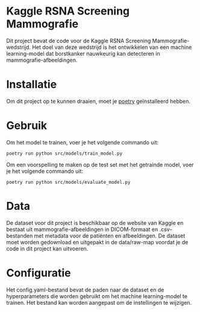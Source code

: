 # Kaggle RSNA Screening Mammografie
Dit project bevat de code voor de Kaggle RSNA Screening Mammografie-wedstrijd. Het doel van deze wedstrijd is het ontwikkelen van een machine learning-model dat borstkanker nauwkeurig kan detecteren in mammografie-afbeeldingen.


# Installatie

Om dit project op te kunnen draaien, moet je [poetry](https://python-poetry.org/) geïnstalleerd hebben.

# Gebruik
Om het model te trainen, voer je het volgende commando uit:

```
poetry run python src/models/train_model.py
```
Om een voorspelling te maken op de test set met het getrainde model, voer je het volgende commando uit:

```
poetry run python src/models/evaluate_model.py
```

# Data
De dataset voor dit project is beschikbaar op de website van Kaggle en bestaat uit mammografie-afbeeldingen in DICOM-formaat en .csv-bestanden met metadata voor de patiënten en afbeeldingen. De dataset moet worden gedownload en uitgepakt in de data/raw-map voordat je de code in dit project kan uitvoeren.


# Configuratie
Het config.yaml-bestand bevat de paden naar de dataset en de hyperparameters die worden gebruikt om het machine learning-model te trainen. Het bestand kan worden aangepast om de instellingen te wijzigen.
